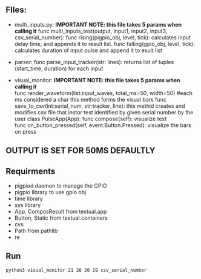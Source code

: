 ## FIles:
- multi_inputs.py:
**IMPORTANT NOTE: this file takes 5 params when calling it** 
	func multi_inputs_test(output, input1, input2, input3, csv_serial_number):
		func rising(pigpio_obj, level, tick):
			calculates input delay time, and appends it to result list.
		func falling(gpio_obj, level, tick):
			calculates duration of input pulse and append it to esult list
	

- parser:
	func parse_input_tracker(str: lines):
		returns list of tuples (start_time, duration) for each input
			


- visual_monitor:
**IMPORTANT NOTE: this file takes 5 params when calling it**  
	func render_waveform(list:input_waves, total_ms=50, width=50) #each ms considered a char
		this method forms the visual bars
	func save_to_csv(int:serial_num, str:tracker_line):
		this methid creates and modifies csv file that instor test identified by given serial number by the user
	class PulseApp(App):
		func compose(self):
			visualize text  
		func on_button_pressed(self, event:Button.Pressed):
			visualize the bars on press 


## OUTPUT IS SET FOR 50MS DEFAULTLY

## Requirments
- pigpiod daemon to manage the GPIO
- pigpio library to use gpio obj
- time library
- sys library
- App, ComposResult from textual.app
- Button, Static from textual.containers
- cvs
- Path from pathlib
- re

## Run
```bash
python3 visual_monitor 21 26 20 19 csv_serial_number
